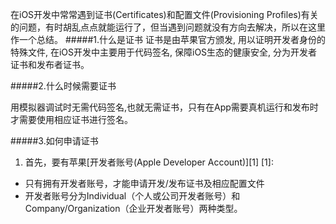 在iOS开发中常常遇到证书(Certificates)和配置文件(Provisioning Profiles)有关的问题，有时胡乱点点就能运行了，但当遇到问题就没有方向去解决，所以在这里作一个总结。
#####1.什么是证书
证书是由苹果官方颁发, 用以证明开发者身份的特殊文件, 在iOS开发中主要用于代码签名, 保障iOS生态的健康安全, 分为开发者证书和发布者证书。

#####2.什么时候需要证书

用模拟器调试时无需代码签名,也就无需证书，只有在App需要真机运行和发布时才需要使用相应证书进行签名。

#####3.如何申请证书

1) 首先，要有苹果[开发者账号(Apple Developer Account)][1]
[1]:
- 只有拥有开发者账号，才能申请开发/发布证书及相应配置文件
- 开发者账号分为Individual（个人或公司开发者账号）和Company/Organization（企业开发者账号）两种类型。